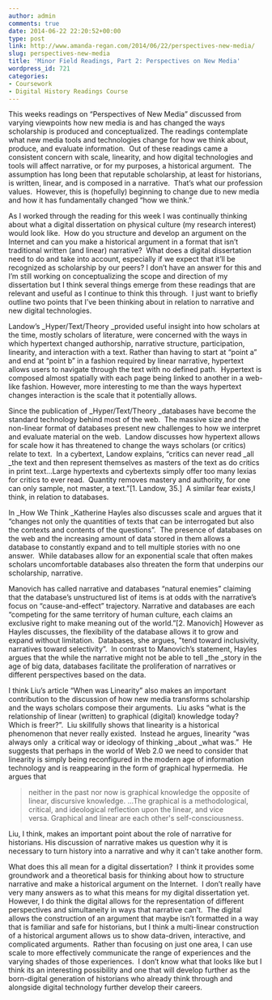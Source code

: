 ```yaml
---
author: admin
comments: true
date: 2014-06-22 22:20:52+00:00
type: post
link: http://www.amanda-regan.com/2014/06/22/perspectives-new-media/
slug: perspectives-new-media
title: 'Minor Field Readings, Part 2: Perspectives on New Media'
wordpress_id: 721
categories:
- Coursework
- Digital History Readings Course
---
```


This weeks readings on “Perspectives of New Media” discussed from varying viewpoints how new media is and has changed the ways scholarship is produced and conceptualized. The readings contemplate what new media tools and technologies change for how we think about, produce, and evaluate information.  Out of these readings came a consistent concern with scale, linearity, and how digital technologies and tools will affect narrative, or for my purposes, a historical argument.  The assumption has long been that reputable scholarship, at least for historians, is written, linear, and is composed in a narrative.  That’s what our profession values.  However, this is (hopefully) beginning to change due to new media and how it has fundamentally changed “how we think.”

As I worked through the reading for this week I was continually thinking about what a digital dissertation on physical culture (my research interest) would look like.  How do you structure and develop an argument on the Internet and can you make a historical argument in a format that isn’t traditional written (and linear) narrative?  What does a digital dissertation need to do and take into account, especially if we expect that it’ll be recognized as scholarship by our peers? I don’t have an answer for this and I’m still working on conceptualizing the scope and direction of my dissertation but I think several things emerge from these readings that are relevant and useful as I continue to think this through.  I just want to briefly outline two points that I’ve been thinking about in relation to narrative and new digital technologies.

Landow’s _Hyper/Text/Theory _provided useful insight into how scholars at the time, mostly scholars of literature, were concerned with the ways in which hypertext changed authorship, narrative structure, participation, linearity, and interaction with a text. Rather than having to start at “point a” and end at “point b” in a fashion required by linear narrative, hypertext allows users to navigate through the text with no defined path.  Hypertext is composed almost spatially with each page being linked to another in a web-like fashion. However, more interesting to me than the ways hypertext changes interaction is the scale that it potentially allows.

Since the publication of _Hyper/Text/Theory _databases have become the standard technology behind most of the web.  The massive size and the non-linear format of databases present new challenges to how we interpret and evaluate material on the web.  Landow discusses how hypertext allows for scale how it has threatened to change the ways scholars (or critics) relate to text.  In a cybertext, Landow explains, “critics can never read _all _the text and then represent themselves as masters of the text as do critics in print text…Large hypertexts and cybertexts simply offer too many lexias for critics to ever read.  Quantity removes mastery and authority, for one can only sample, not master, a text.”[1. Landow, 35.]  A similar fear exists,I think, in relation to databases.

In _How We Think _Katherine Hayles also discusses scale and argues that it “changes not only the quantities of texts that can be interrogated but also the contexts and contents of the questions”.  The presence of databases on the web and the increasing amount of data stored in them allows a database to constantly expand and to tell multiple stories with no one answer.  While databases allow for an exponential scale that often makes scholars uncomfortable databases also threaten the form that underpins our scholarship, narrative.

Manovich has called narrative and databases “natural enemies” claiming that the database’s unstructured list of items is at odds with the narrative’s focus on “cause-and-effect” trajectory. Narrative and databases are each “competing for the same territory of human culture, each claims an exclusive right to make meaning out of the world.”[2. Manovich] However as Hayles discusses, the flexibility of the database allows it to grow and expand without limitation.  Databases, she argues, "tend toward inclusivity, narratives toward selectivity”.  In contrast to Manovich’s statement, Hayles argues that the while the narrative might not be able to tell _the _story in the age of big data, databases facilitate the proliferation of narratives or different perspectives based on the data.

I think Liu’s article “When was Linearity” also makes an important contribution to the discussion of how new media transforms scholarship and the ways scholars compose their arguments.  Liu asks “what is the relationship of linear (written) to graphical (digital) knowledge today?  Which is freer?”.  Liu skillfully shows that linearity is a historical phenomenon that never really existed.  Instead he argues, linearity “was always only  a critical way or ideology of thinking _about _what was.”  He suggests that perhaps in the world of Web 2.0 we need to consider that linearity is simply being reconfigured in the modern age of information technology and is reappearing in the form of graphical hypermedia.  He argues that



<blockquote>neither in the past nor now is graphical knowledge the opposite of linear, discursive knowledge. …The graphical is a methodological, critical, and ideological reflection upon the linear, and vice versa. Graphical and linear are each other's self-consciousness.</blockquote>



Liu, I think, makes an important point about the role of narrative for historians.  His discussion of narrative makes us question why it is necessary to turn history into a narrative and why it can't take another form.

What does this all mean for a digital dissertation?  I think it provides some groundwork and a theoretical basis for thinking about how to structure narrative and make a historical argument on the Internet.  I don’t really have very many answers as to what this means for my digital dissertation yet.  However, I do think the digital allows for the representation of different perspectives and simultaneity in ways that narrative can’t.  The digital allows the construction of an argument that maybe isn’t formatted in a way that is familiar and safe for historians, but I think a multi-linear construction of a historical argument allows us to show data-driven, interactive, and complicated arguments.  Rather than focusing on just one area, I can use scale to more effectively communicate the range of experiences and the varying shades of those experiences.  I don’t know what that looks like but I think its an interesting possibility and one that will develop further as the born-digital generation of historians who already think through and alongside digital technology further develop their careers.
